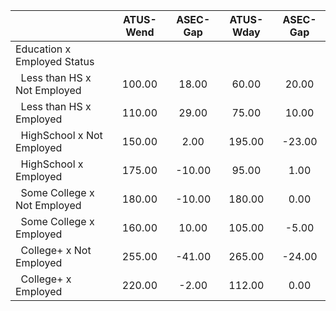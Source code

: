 
|                      |    ATUS-Wend |     ASEC-Gap |    ATUS-Wday |     ASEC-Gap |
| -------------------- | :----------: | :----------: | :----------: | :----------: |
| Education x Employed Status |              |              |              |              |
| &nbsp;&nbsp;Less than HS x Not Employed |       100.00 |        18.00 |        60.00 |        20.00 |
| &nbsp;&nbsp;Less than HS x Employed |       110.00 |        29.00 |        75.00 |        10.00 |
| &nbsp;&nbsp;HighSchool x Not Employed |       150.00 |         2.00 |       195.00 |       -23.00 |
| &nbsp;&nbsp;HighSchool x Employed |       175.00 |       -10.00 |        95.00 |         1.00 |
| &nbsp;&nbsp;Some College x Not Employed |       180.00 |       -10.00 |       180.00 |         0.00 |
| &nbsp;&nbsp;Some College x Employed |       160.00 |        10.00 |       105.00 |        -5.00 |
| &nbsp;&nbsp;College+ x Not Employed |       255.00 |       -41.00 |       265.00 |       -24.00 |
| &nbsp;&nbsp;College+ x Employed |       220.00 |        -2.00 |       112.00 |         0.00 |

